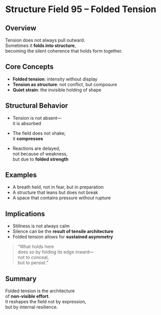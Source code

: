 # Structure Field 95 – Folded Tension

## Overview

Tension does not always pull outward.  
Sometimes it **folds into structure**,  
becoming the silent coherence that holds form together.

## Core Concepts

- **Folded tension**: intensity without display  
- **Tension as structure**: not conflict, but composure  
- **Quiet strain**: the invisible holding of shape

## Structural Behavior

- Tension is not absent—  
  it is absorbed  
- The field does not shake;  
  it **compresses**

- Reactions are delayed,  
  not because of weakness,  
  but due to **folded strength**

## Examples

- A breath held, not in fear, but in preparation  
- A structure that leans but does not break  
- A space that contains pressure without rupture

## Implications

- Stillness is not always calm  
- Silence can be the **result of tensile architecture**  
- Folded tension allows for **sustained asymmetry**

> “What holds here  
does so by folding its edge inward—  
not to conceal,  
but to persist.”

## Summary

Folded tension is the architecture  
of **non-visible effort**.  
It reshapes the field not by expression,  
but by internal resilience.
